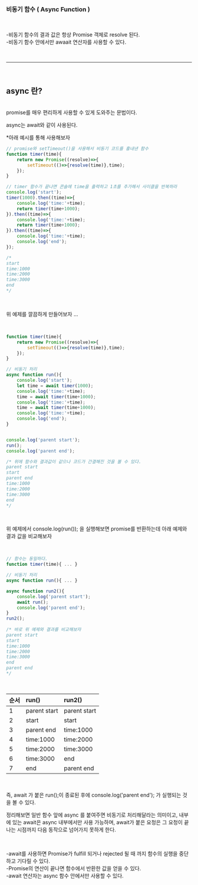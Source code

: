 ### 비동기 함수 ( Async Function )

<br>

-비동기 함수의 결과 값은 항상 Promise 객체로 resolve 된다.  
-비동기 함수 안에서만 awaait 연산자를 사용할 수 있다.

<br>

***

<br>

## async 란?
<br>
promise를 매우 편리하게 사용할 수 있게 도와주는 문법이다.

async는 await와 같이 사용된다.

*아래 예시를 통해 사용해보자

```js
// promise와 setTimeout()을 사용해서 비동기 코드를 흉내낸 함수
function timer(time){
	return new Promise((resolve)=>{
        setTimeout(()=>{resolve(time)},time);
    });
}

// timer 함수가 끝나면 콘솔에 time을 출력하고 1초를 추가해서 사이클을 반복하라
console.log('start');
timer(1000).then((time)=>{
    console.log('time:'+time);
	return timer(time+1000);
}).then((time)=>{
    console.log('time:'+time);
	return timer(time+1000);
}).then((time)=>{
    console.log('time:'+time);
  	console.log('end');
});

/*
start
time:1000
time:2000
time:3000
end
*/

```
<br>

위 예제를 깔끔하게 만들어보자 ...

<br>

```js
function timer(time){
	return new Promise((resolve)=>{
        setTimeout(()=>{resolve(time)},time);
    });
}

// 비동기 처리
async function run(){
    console.log('start');
    let time = await timer(1000);
    console.log('time:'+time);
    time = await timer(time+1000);
    console.log('time:'+time);
    time = await timer(time+1000);
    console.log('time:'+time);
    console.log('end');
}


console.log('parent start');
run();
console.log('parent end');

/* 위에 함수와 결과값이 같으나 코드가 간결해진 것을 볼 수 있다.
parent start
start
parent end
time:1000
time:2000
time:3000
end
*/
```
<br>

위 예제에서 console.log(run()); 을 실행해보면 promise를 반환하는데 아래 예제와 결과 값을 비교해보자

<br>

```js
// 함수는 동일하다.
function timer(time){ ... }

// 비동기 처리
async function run(){ ... }

async function run2(){
    console.log('parent start');
    await run();
    console.log('parent end');
}
run2();
                     
/* 바로 위 예제와 결과를 비교해보자
parent start
start
time:1000
time:2000
time:3000
end
parent end
*/
```

<br>

|순서|run()			|run2()|
|----|:----|:----|
|1|parent start|	parent start|
|2|start			|start|
|3|parent end		|time:1000|
|4|time:1000		|time:2000|
|5|time:2000		|time:3000|
|6|time:3000		|end|
|7|end			|	parent end|

<br>

즉, await 가 붙은 run();이 종료된 후에 console.log('parent end'); 가 실행되는 것을 볼 수 있다.


정리해보면 일반 함수 앞에 async 를 붙여주면 비동기로 처리해달라는 의미이고, 내부에 있는 await은 async 내부에서만 사용 가능하며, await가 붙은 요청은 그 요청이 끝나는 시점까지 다음 동작으로 넘어가지 못하게 한다.

<br>

-await를 사용하면 Promise가 fulfill 되거나 rejected 될 때 까지 함수의 실행을 중단하고 기다릴 수 있다.  
-Promise의 연산이 끝나면 함수에서 반환한 값을 얻을 수 있다.  
-await 연산자는 async 함수 안에서만 사용할 수 있다.

